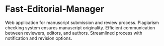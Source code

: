 # Fast-Editorial-Manager
Web application for manuscript submission and review process. Plagiarism checking system ensures manuscript originality. Efficient communication between reviewers, editors, and authors. Streamlined process with notification and revision options.
